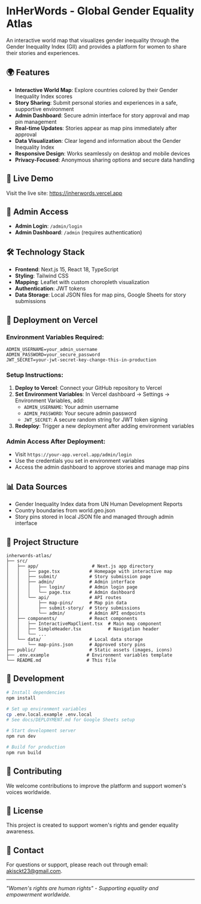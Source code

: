 # InHerWords - Global Gender Equality Atlas

An interactive world map that visualizes gender inequality through the Gender Inequality Index (GII) and provides a platform for women to share their stories and experiences.

## 🌍 Features

- **Interactive World Map**: Explore countries colored by their Gender Inequality Index scores
- **Story Sharing**: Submit personal stories and experiences in a safe, supportive environment
- **Admin Dashboard**: Secure admin interface for story approval and map pin management
- **Real-time Updates**: Stories appear as map pins immediately after approval
- **Data Visualization**: Clear legend and information about the Gender Inequality Index
- **Responsive Design**: Works seamlessly on desktop and mobile devices
- **Privacy-Focused**: Anonymous sharing options and secure data handling

## 🚀 Live Demo

Visit the live site: https://inherwords.vercel.app

## 🔑 Admin Access

- **Admin Login**: `/admin/login`
- **Admin Dashboard**: `/admin` (requires authentication)

## 🛠 Technology Stack

- **Frontend**: Next.js 15, React 18, TypeScript
- **Styling**: Tailwind CSS
- **Mapping**: Leaflet with custom choropleth visualization
- **Authentication**: JWT tokens
- **Data Storage**: Local JSON files for map pins, Google Sheets for story submissions

## 🚀 Deployment on Vercel

### Environment Variables Required:

```env
ADMIN_USERNAME=your_admin_username
ADMIN_PASSWORD=your_secure_password
JWT_SECRET=your-jwt-secret-key-change-this-in-production
```

### Setup Instructions:

1. **Deploy to Vercel**: Connect your GitHub repository to Vercel
2. **Set Environment Variables**: In Vercel dashboard → Settings → Environment Variables, add:
   - `ADMIN_USERNAME`: Your admin username
   - `ADMIN_PASSWORD`: Your secure admin password  
   - `JWT_SECRET`: A secure random string for JWT token signing
3. **Redeploy**: Trigger a new deployment after adding environment variables

### Admin Access After Deployment:
- Visit `https://your-app.vercel.app/admin/login`
- Use the credentials you set in environment variables
- Access the admin dashboard to approve stories and manage map pins

## 📊 Data Sources

- Gender Inequality Index data from UN Human Development Reports
- Country boundaries from world.geo.json
- Story pins stored in local JSON file and managed through admin interface

## 📁 Project Structure

```
inherwords-atlas/
├── src/
│   ├── app/                    # Next.js app directory
│   │   ├── page.tsx           # Homepage with interactive map
│   │   ├── submit/            # Story submission page
│   │   ├── admin/             # Admin interface
│   │   │   ├── login/         # Admin login page
│   │   │   └── page.tsx       # Admin dashboard
│   │   └── api/               # API routes
│   │       ├── map-pins/      # Map pin data
│   │       ├── submit-story/  # Story submissions
│   │       └── admin/         # Admin API endpoints
│   ├── components/            # React components
│   │   ├── InteractiveMapClient.tsx  # Main map component
│   │   ├── SimpleHeader.tsx          # Navigation header
│   │   └── ...
│   └── data/                  # Local data storage
│       └── map-pins.json      # Approved story pins
├── public/                    # Static assets (images, icons)
├── .env.example              # Environment variables template
└── README.md                 # This file
```

## 🔧 Development

```bash
# Install dependencies
npm install

# Set up environment variables
cp .env.local.example .env.local
# See docs/DEPLOYMENT.md for Google Sheets setup

# Start development server
npm run dev

# Build for production
npm run build
```

## 📝 Contributing

We welcome contributions to improve the platform and support women's voices worldwide.

## 📄 License

This project is created to support women's rights and gender equality awareness.

## 🤝 Contact

For questions or support, please reach out through email: akisckt23@gmail.com.

---

*"Women's rights are human rights" - Supporting equality and empowerment worldwide.*
